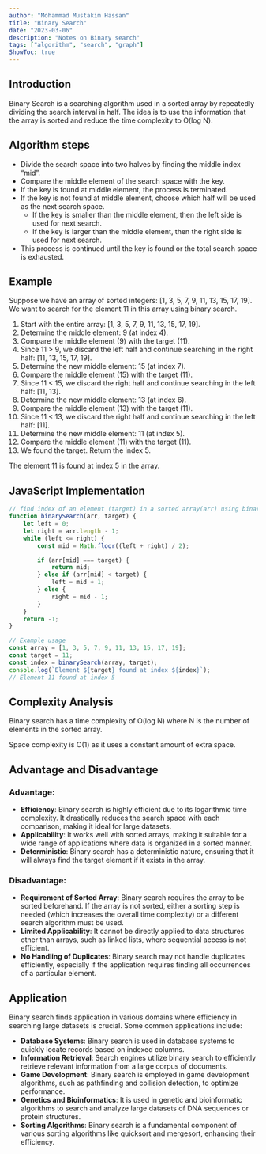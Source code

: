 ```yaml
---
author: "Mohammad Mustakim Hassan"
title: "Binary Search"
date: "2023-03-06"
description: "Notes on Binary search"
tags: ["algorithm", "search", "graph"]
ShowToc: true
---
```


## Introduction
Binary Search is a searching algorithm used in a sorted array by repeatedly dividing the search interval in half. The idea is to use the information that the array is sorted and reduce the time complexity to O(log N).

## Algorithm steps
- Divide the search space into two halves by finding the middle index “mid”. 
- Compare the middle element of the search space with the key. 
- If the key is found at middle element, the process is terminated.
- If the key is not found at middle element, choose which half will be used as the next search space.
    - If the key is smaller than the middle element, then the left side is used for next search.
    - If the key is larger than the middle element, then the right side is used for next search.
- This process is continued until the key is found or the total search space is exhausted.

## Example
Suppose we have an array of sorted integers: [1, 3, 5, 7, 9, 11, 13, 15, 17, 19]. We want to search for the element 11 in this array using binary search.
1. Start with the entire array: [1, 3, 5, 7, 9, 11, 13, 15, 17, 19].
2. Determine the middle element: 9 (at index 4).
3. Compare the middle element (9) with the target (11).
4. Since 11 > 9, we discard the left half and continue searching in the right half: [11, 13, 15, 17, 19].
5. Determine the new middle element: 15 (at index 7).
6. Compare the middle element (15) with the target (11).
7. Since 11 < 15, we discard the right half and continue searching in the left half: [11, 13].
8. Determine the new middle element: 13 (at index 6).
9. Compare the middle element (13) with the target (11).
10. Since 11 < 13, we discard the right half and continue searching in the left half: [11].
11. Determine the new middle element: 11 (at index 5).
12. Compare the middle element (11) with the target (11).
13. We found the target. Return the index 5.

The element 11 is found at index 5 in the array.

## JavaScript Implementation
```javascript
// find index of an element (target) in a sorted array(arr) using binary search
function binarySearch(arr, target) {
    let left = 0;
    let right = arr.length - 1;
    while (left <= right) {
        const mid = Math.floor((left + right) / 2);

        if (arr[mid] === target) {
            return mid;
        } else if (arr[mid] < target) {
            left = mid + 1;
        } else {
            right = mid - 1;
        }
    }
    return -1;
}

// Example usage
const array = [1, 3, 5, 7, 9, 11, 13, 15, 17, 19];
const target = 11;
const index = binarySearch(array, target);
console.log(`Element ${target} found at index ${index}`);
// Element 11 found at index 5
```

## Complexity Analysis
Binary search has a time complexity of O(log N) where N is the number of elements in the sorted array. 

Space complexity is O(1) as it uses a constant amount of extra space.

## Advantage and Disadvantage

### Advantage:
- **Efficiency**: Binary search is highly efficient due to its logarithmic time complexity. It drastically reduces the search space with each comparison, making it ideal for large datasets.
- **Applicability**: It works well with sorted arrays, making it suitable for a wide range of applications where data is organized in a sorted manner.
- **Deterministic**: Binary search has a deterministic nature, ensuring that it will always find the target element if it exists in the array.

### Disadvantage:
- **Requirement of Sorted Array**: Binary search requires the array to be sorted beforehand. If the array is not sorted, either a sorting step is needed (which increases the overall time complexity) or a different search algorithm must be used.
- **Limited Applicability**: It cannot be directly applied to data structures other than arrays, such as linked lists, where sequential access is not efficient.
- **No Handling of Duplicates**: Binary search may not handle duplicates efficiently, especially if the application requires finding all occurrences of a particular element.

## Application
Binary search finds application in various domains where efficiency in searching large datasets is crucial. Some common applications include:
- **Database Systems**: Binary search is used in database systems to quickly locate records based on indexed columns.
- **Information Retrieval**: Search engines utilize binary search to efficiently retrieve relevant information from a large corpus of documents.
- **Game Development**: Binary search is employed in game development algorithms, such as pathfinding and collision detection, to optimize performance.
- **Genetics and Bioinformatics**: It is used in genetic and bioinformatic algorithms to search and analyze large datasets of DNA sequences or protein structures.
- **Sorting Algorithms**: Binary search is a fundamental component of various sorting algorithms like quicksort and mergesort, enhancing their efficiency.
